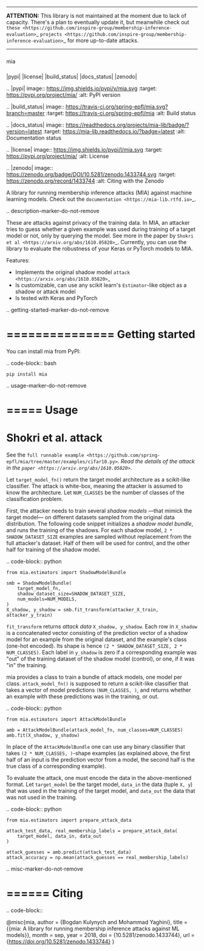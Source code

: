 --------

**ATTENTION:** This library is not maintained at the moment due to lack of capacity. There's a plan to eventually update it, but meanwhile check out `these <https://github.com/inspire-group/membership-inference-evaluation>`_ `projects <https://github.com/inspire-group/membership-inference-evaluation>`_ for more up-to-date attacks. 

--------

###
mia
###

|pypi| |license| |build_status| |docs_status| |zenodo|

.. |pypi| image:: https://img.shields.io/pypi/v/mia.svg
   :target: https://pypi.org/project/mia/
   :alt: PyPI version

.. |build_status| image:: https://travis-ci.org/spring-epfl/mia.svg?branch=master
   :target: https://travis-ci.org/spring-epfl/mia
   :alt: Build status

.. |docs_status| image:: https://readthedocs.org/projects/mia-lib/badge/?version=latest
   :target: https://mia-lib.readthedocs.io/?badge=latest
   :alt: Documentation status

.. |license| image:: https://img.shields.io/pypi/l/mia.svg
   :target: https://pypi.org/project/mia/
   :alt: License

.. |zenodo| image:: https://zenodo.org/badge/DOI/10.5281/zenodo.1433744.svg
   :target: https://zenodo.org/record/1433744
   :alt: Citing with the Zenodo

A library for running membership inference attacks (MIA) against machine learning models. Check out
the `documentation <https://mia-lib.rtfd.io>`_.

.. description-marker-do-not-remove

These are attacks against privacy of the training data. In MIA, an attacker tries to guess whether a
given example was used during training of a target model or not, only by querying the model. See
more in the paper by `Shokri et al <https://arxiv.org/abs/1610.05820>`_. Currently, you can use the
library to evaluate the robustness of your Keras or PyTorch models to MIA.

Features:

* Implements the original shadow model `attack <https://arxiv.org/abs/1610.05820>`_
* Is customizable, can use any scikit learn's ``Estimator``-like object as a shadow or attack model
* Is tested with Keras and PyTorch

.. getting-started-marker-do-not-remove

===============
Getting started
===============

You can install mia from PyPI:

.. code-block::  bash

    pip install mia

.. usage-marker-do-not-remove

=====
Usage 
=====

Shokri et al. attack
====================

See the `full runnable example
<https://github.com/spring-epfl/mia/tree/master/examples/cifar10.py>`_.  Read the details of the
attack in the `paper <https://arxiv.org/abs/1610.05820>`_.

Let ``target_model_fn()`` return the target model architecture as a scikit-like classifier. The
attack is white-box, meaning the attacker is assumed to know the architecture. Let ``NUM_CLASSES``
be the number of classes of the classification problem.

First, the attacker needs to train several *shadow models* —that mimick the target model—
on different datasets sampled from the original data distribution. The following code snippet
initializes a *shadow model bundle*, and runs the training of the shadows. For each shadow model,
``2 * SHADOW_DATASET_SIZE`` examples are sampled without replacement from the full attacker's
dataset.  Half of them will be used for control, and the other half for training of the shadow model.

.. code-block::  python

    from mia.estimators import ShadowModelBundle

    smb = ShadowModelBundle(
        target_model_fn,
        shadow_dataset_size=SHADOW_DATASET_SIZE,
        num_models=NUM_MODELS,
    )
    X_shadow, y_shadow = smb.fit_transform(attacker_X_train, attacker_y_train)

``fit_transform`` returns *attack data* ``X_shadow, y_shadow``. Each row in ``X_shadow`` is a
concatenated vector consisting of the prediction vector of a shadow model for an example from the
original dataset, and the example's class (one-hot encoded). Its shape is hence ``(2 *
SHADOW_DATASET_SIZE, 2 * NUM_CLASSES)``. Each label in ``y_shadow`` is zero if a corresponding
example was "out" of the training dataset of the shadow model (control), or one, if it was "in" the
training.

mia provides a class to train a bundle of attack models, one model per class. ``attack_model_fn()``
is supposed to return a scikit-like classifier that takes a vector of model predictions ``(NUM_CLASSES, )``,
and returns whether an example with these predictions was in the training, or out.

.. code-block::  python
    
    from mia.estimators import AttackModelBundle
    
    amb = AttackModelBundle(attack_model_fn, num_classes=NUM_CLASSES)
    amb.fit(X_shadow, y_shadow)

In place of the ``AttackModelBundle`` one can use any binary classifier that takes ``(2 *
NUM_CLASSES, )``-shape examples (as explained above, the first half of an input is the prediction
vector from a model, the second half is the true class of a corresponding example).

To evaluate the attack, one must encode the data in the above-mentioned format. Let ``target_model`` be
the target model, ``data_in`` the data (tuple ``X, y``) that was used in the training of the target model, and
``data_out`` the data that was not used in the training.
    
.. code-block::  python

    from mia.estimators import prepare_attack_data    

    attack_test_data, real_membership_labels = prepare_attack_data(
        target_model, data_in, data_out
    )

    attack_guesses = amb.predict(attack_test_data)
    attack_accuracy = np.mean(attack_guesses == real_membership_labels)

.. misc-marker-do-not-remove

======
Citing
======

.. code-block::

   @misc{mia,
     author       = {Bogdan Kulynych and
                     Mohammad Yaghini},
     title        = {{mia: A library for running membership inference 
                      attacks against ML models}},
     month        = sep,
     year         = 2018,
     doi          = {10.5281/zenodo.1433744},
     url          = {https://doi.org/10.5281/zenodo.1433744}
   }


